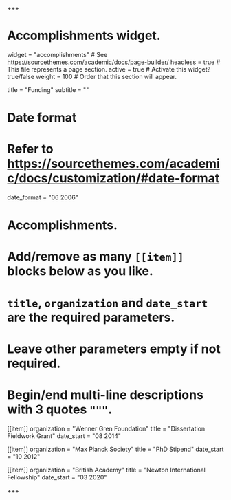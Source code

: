 +++
# Accomplishments widget.
widget = "accomplishments"  # See https://sourcethemes.com/academic/docs/page-builder/
headless = true  # This file represents a page section.
active = true  # Activate this widget? true/false
weight = 100  # Order that this section will appear.

title = "Funding"
subtitle = ""

# Date format
#   Refer to https://sourcethemes.com/academic/docs/customization/#date-format
date_format = "06 2006"

# Accomplishments.
#   Add/remove as many `[[item]]` blocks below as you like.
#   `title`, `organization` and `date_start` are the required parameters.
#   Leave other parameters empty if not required.
#   Begin/end multi-line descriptions with 3 quotes `"""`.

[[item]]
  organization = "Wenner Gren Foundation"
  title = "Dissertation Fieldwork Grant"
  date_start = "08 2014"

[[item]]
  organization = "Max Planck Society"
  title = "PhD Stipend"
  date_start = "10 2012"

[[item]]
  organization = "British Academy"
  title = "Newton International Fellowship"
  date_start = "03 2020"
  
+++
